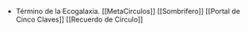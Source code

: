 - Término de la Ecogalaxia.
[[MetaCirculos]]  [[Sombrifero]]  [[Portal de Cinco Claves]]  [[Recuerdo de Circulo]]